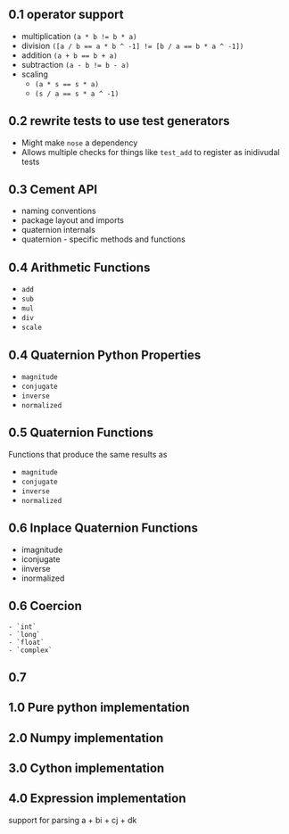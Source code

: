 ## 0.1 operator support ##

- multiplication `(a * b != b * a)`
- division `([a / b == a * b ^ -1] != [b / a == b * a ^ -1])`
- addition `(a + b == b + a)`
- subtraction `(a - b != b - a)`
- scaling
	- `(a * s == s * a)`
	- `(s / a == s * a ^ -1)`

## 0.2 rewrite tests to use test generators ##
- Might make `nose` a dependency
- Allows multiple checks for things like `test_add` to register as inidivudal tests


## 0.3 Cement API ##
- naming conventions
- package layout and imports
- quaternion internals
- quaternion - specific methods and functions

## 0.4 Arithmetic Functions ##
- `add`
- `sub`
- `mul`
- `div`
- `scale`

## 0.4 Quaternion Python Properties ##
- `magnitude`
- `conjugate`
- `inverse`
- `normalized`

## 0.5 Quaternion Functions ##
Functions that produce the same results as
- `magnitude`
- `conjugate`
- `inverse`
- `normalized`

## 0.6 Inplace Quaternion Functions ##
- imagnitude
- iconjugate
- iinverse
- inormalized

## 0.6 Coercion ##
	- `int`
	- `long`
	- `float`
	- `complex`

## 0.7 ##
## 1.0 Pure python implementation ##
## 2.0 Numpy implementation ##
## 3.0 Cython implementation ##
## 4.0 Expression implementation ##
support for parsing a + bi + cj + dk
